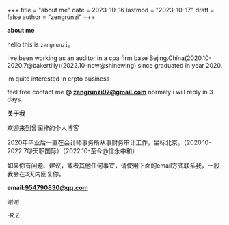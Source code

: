 +++
title = "about me"
date = 2023-10-16
lastmod = "2023-10-17"
draft = false
author = "zengrunzi"
+++

**about me**

hello this is `zengrunzi`。  

i ve been working as an auditor in a cpa firm base Bejing.China(2020.10-2020.7@bakertilly)(2022.10-now@shinewing) since graduated in year 2020.  

im quite interested in crpto business

feel free contact me **@ zengrunzi97@gmail.com** normaly i will reply in 3 days.

**关于我**

欢迎来到曾润梓的个人博客  

2020年毕业后一直在会计师事务所从事财务审计工作，坐标北京。（2020.10-2022.7@天职国际）（2022.10-至今@信永中和）

如果你有问题、建议，或者其他任何事宜，请使用下面的email方式联系我，一般我会在3天内回复你。

**email:954790830@qq.com**

谢谢

-R.Z








